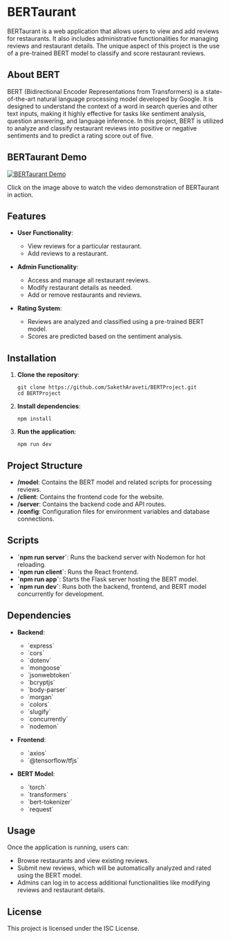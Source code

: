 
# BERTaurant

BERTaurant is a web application that allows users to view and add reviews for restaurants. It also includes administrative functionalities for managing reviews and restaurant details. The unique aspect of this project is the use of a pre-trained BERT model to classify and score restaurant reviews.

## About BERT

BERT (Bidirectional Encoder Representations from Transformers) is a state-of-the-art natural language processing model developed by Google. It is designed to understand the context of a word in search queries and other text inputs, making it highly effective for tasks like sentiment analysis, question answering, and language inference. In this project, BERT is utilized to analyze and classify restaurant reviews into positive or negative sentiments and to predict a rating score out of five.

## BERTaurant Demo

[![BERTaurant Demo](https://drive.google.com/uc?export=download&id=18GaH5kfEXGiK0HbnUE_m7Tz3Fw5GYPql)](https://drive.google.com/uc?export=download&id=1FZVIRUNCX80aOwmFZSKUT3uYDe6Ap0Hf)


Click on the image above to watch the video demonstration of BERTaurant in action.


## Features

- **User Functionality**: 
  - View reviews for a particular restaurant.
  - Add reviews to a restaurant.
  
- **Admin Functionality**: 
  - Access and manage all restaurant reviews.
  - Modify restaurant details as needed.
  - Add or remove restaurants and reviews.

- **Rating System**: 
  - Reviews are analyzed and classified using a pre-trained BERT model.
  - Scores are predicted based on the sentiment analysis.

## Installation

1. **Clone the repository**:
   ```
   git clone https://github.com/SakethAraveti/BERTProject.git
   cd BERTProject
   ```

2. **Install dependencies**:
   ```
   npm install
   ```

3. **Run the application**:
   ```
   npm run dev
   ```

## Project Structure

- **/model**: Contains the BERT model and related scripts for processing reviews.
- **/client**: Contains the frontend code for the website.
- **/server**: Contains the backend code and API routes.
- **/config**: Configuration files for environment variables and database connections.

## Scripts

- **\`npm run server\`**: Runs the backend server with Nodemon for hot reloading.
- **\`npm run client\`**: Runs the React frontend.
- **\`npm run app\`**: Starts the Flask server hosting the BERT model.
- **\`npm run dev\`**: Runs both the backend, frontend, and BERT model concurrently for development.

## Dependencies

- **Backend**:
  - \`express\`
  - \`cors\`
  - \`dotenv\`
  - \`mongoose\`
  - \`jsonwebtoken\`
  - \`bcryptjs\`
  - \`body-parser\`
  - \`morgan\`
  - \`colors\`
  - \`slugify\`
  - \`concurrently\`
  - \`nodemon\`

- **Frontend**:
  - \`axios\`
  - \`@tensorflow/tfjs\`

- **BERT Model**:
  - \`torch\`
  - \`transformers\`
  - \`bert-tokenizer\`
  - \`request\`

## Usage

Once the application is running, users can:
- Browse restaurants and view existing reviews.
- Submit new reviews, which will be automatically analyzed and rated using the BERT model.
- Admins can log in to access additional functionalities like modifying reviews and restaurant details.

## License

This project is licensed under the ISC License.
